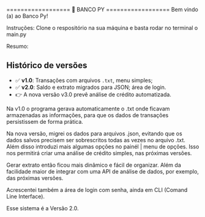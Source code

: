 ================== 🏦 BANCO PY ==================
Bem vindo (a) ao Banco Py!

Instruções:
Clone o respositório na sua máquina e basta rodar no terminal o main.py

Resumo:
## Histórico de versões

- ✅ **v1.0**: Transações com arquivos `.txt`, menu simples;
- ✅ **v2.0**: Saldo e extrato migrados para JSON; área de login.
- 👉 A nova versão v3.0 prevê análise de crédito automatizada.

Na v1.0 o programa gerava automaticamente o .txt onde ficavam armazenadas as informações, para que os dados de transações persistissem de forma prática.

Na nova versão, migrei os dados para arquivos .json, evitando que os dados salvos precisem ser sobrescritos todas as vezes no arquivo .txt. Além disso introduzi mais algumas opções no painél | menu de opções. Isso nos permitirá criar uma análise de crédito simples, nas próximas versões.

Gerar extrato então ficou mais dinâmico e fácil de organizar. Além da facilidade maior de integrar com uma API de análise de dados, por exemplo, das próximas versões.

Acrescentei também a área de login com senha, ainda em CLI (Comand Line Interface).

Esse sistema é a Versão 2.0.
